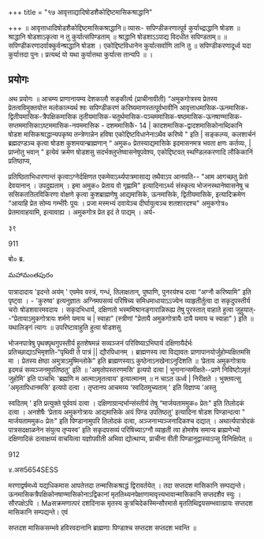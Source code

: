 +++
title = "१७ आवृत्ताद्यादिषोडशैकोद्दिष्टमासिकश्राद्धानि"

+++
॥ आवृत्ताधादिषोडशैकोद्दिष्टमासिकश्राद्धानि॥ व्यासः- सपिण्डीकरणात्पूर्व कुर्याच्द्राद्धानि षोडश ॥ श्राद्धानि षोडशाऽकृत्वा न तु कुर्यात्सपिण्डताम् ॥ श्राद्धानि षोडशाऽऽपाद्य विदधीत सपिण्डताम्॥ ॥ सपिण्डीकरणादर्वाक्कुर्वन्श्राद्धानि षोडश । एकोद्दिष्टविधानेन कुर्यात्सर्वाणि तानि तु ॥ सपिण्डीकरणादूर्ध्व यदा कुर्यात्तदा पुनः। प्रत्यब्दं यो यथा कुर्यात्तथा कुर्यात्स तान्यपि ॥ ।
## प्रयोगः
अथ प्रयोगः ॥ आचम्य प्राणानायम्य देशकालौ सङ्कीर्त्य (प्राचीनावीती) “अमुकगोत्रस्य प्रेतस्य प्रेतत्वविमुक्तयोत्त मलोकात्म्यर्थ श्वः सपिण्डीकरणं करिष्यमाणस्तत्पूर्वभावीनि आवृत्ताधमासिक-ऊनमासिक-द्वितीयमासिक-त्रैपक्षिकमासिक तृतीयमासिक-चतुर्थमासिक-पञ्चममासिक-षष्ठमासिक-ऊनषाण्मासिक-सप्तममासिकाऽष्टममासिक-नवममासिक - दशममासिकै- 14 | कादशमासिक-द्वादशमासिकोनाब्दिकानि षोडश मासिकश्राद्धान्यपकृष्य तन्त्रेणान्नेन हविषा एकोद्दिष्टविधानेनाऽथैव करिष्ये " इति | सङ्कल्प्य, कलशार्चनं ब्रह्मदण्डञ्च कृत्वा षोडश कुशमयान्ब्राह्मणान् “ अमुक० प्रेतस्याद्यमासिके इदमासनमत्र भवता क्षणः कर्तव्यः, | प्राप्नोतु भवान् ” इत्येवं क्रमेण षोडशसु सदर्भक्लुप्तेष्वासनेषूपवेश्य, एकोद्दिष्टवत् स्थण्डिलकरणादि लौकिकानिं प्रतिष्ठाप्य,

प्रतिष्ठिताभिधारणान्तं कृत्वाऽग्नेर्दक्षिणत एकमेवाऽर्थ्यपात्रमासाद्य तथैवाऽप आनयति-- "आम आगच्छतु प्रेतो देवयानान् । उपदुह्यताम् । इमा अमुक० प्रेताय वो गृह्णामि" इत्यादिनाऽर्थ्य संस्कृत्य भोजनस्थानेष्वासनेषु च ससिकततिलविकिरणा वोक्षणे कृत्वा कुशब्राह्मणेषु आद्यमासिके, ऊनमासिके, द्वितीयमासिके, इत्यादिक्रमेण “आयाहि प्रेत सोम्य गम्भीरैः पूयः । प्रजा मस्मभ्यं दवायेञ्च दीर्घायुत्वञ्च शतशारदश्च" अमुकगोत्र० प्रेतमावाहयामि, इत्यावाह्य । अमुकगोत्र प्रेत इदं ते पाद्यम् । अर्य-

३९

911

बो० ब्र.

మహామంతపురం

पात्रादादाय 'इदन्ते अय॑म् ' एवमेव वस्त्रं, गन्धं, तिलाक्षतान्, पुष्पाणि, पुनरय॑श्च दत्वा “अग्नौ करिष्यामि” इति पृष्ट्वा । - 'कुरुष्व' इत्यनुज्ञातः अग्निमपसव्यं परिषिच्य समिधमाधायाऽऽज्येन व्याहृतीर्तुत्वा दा सकृदुपस्तीर्य चरोः षोडशवारमवदाय । सकृदभिधार्य, दक्षिणतो भस्ममिश्रानङ्गारान्निरूह्य तेषु पुरस्तात् वाहाते हुत्वा जुहुयात्--“प्रेतायाऽमुकगोत्रायः शर्मणे यमाय च | स्वाहा” (स्त्रीणां "प्रेतायै अमुकगोत्रायैः दायै यमाय च स्वाहा" ) इति ॥ यथालिङ्गं त्यागः ॥ उपरिष्टावाहुति हुत्वा षोडशसु

भोजनपात्रेषु पृथक्पृथगुपस्तीर्य हुतशेषमन्नं सव्यञ्जनं परिविष्याऽभिघार्य दक्षिणायैर्दर्भः प्रतिच्छाद्याऽभिमृशति-“पृथिवी ते पात्रं || द्यौरपिधानम् । ब्राह्मणस्य त्वा विद्यावतः प्राणापानयोर्जुहोम्यक्षितमसि मा । प्रेतस्य क्षेष्ठा अमुत्राऽमुष्मिन्लोके” इति ब्राह्मणस्याऽ कुष्ठेनाऽनखेनाऽनुदिशति ॥ ‘प्रेताय अमुकगोत्रायः इदमन्नं सव्यञ्जनमुपतिष्ठतु' इति ॥ 'अमृतोपस्तरणमसि' इत्यपो दत्वा | भुनानान्समीक्षते--प्राणे निविष्टोऽमृतं जुहोमि' इति पञ्चभिः 'ब्रह्मणि म आत्माऽमृतत्वाय' इत्यात्मानम् ॥ न चाऽत ऊर्ध्व | निरीक्षते । भुक्तवत्सु 'अमृतापिधानमसि' इत्यपो दत्वा । तृप्तानप आचमय्य ‘स्वदितमुच्यताम् ' इति विज्ञाप्य 'अस्तु

स्वदितम् ' इति प्रत्युक्ते पूर्ववयं दत्वा । दक्षिणाग्रान्दर्भान्संस्तीर्य तेषु “मार्जयताममुक० प्रेतः" इति तिलोदकं दत्वा । अनशेषैः ‘प्रेताय अमुकगोत्रायः आद्यमासिके अयं पिण्ड उपतिष्ठतु' इत्यादिना षोडश पिण्डान्दत्वा " मार्जयताममुक० प्रेतः" इति पिण्डानामुपरि तिलोदकं दत्वा, अञ्जनाभ्यञ्जनादिकश्च दद्यात् । अथार्त्यपात्रोदकं पात्रसदक्षाळनेन संयुत्य तृप्यस्व' इति सकृदपसव्यं परिषिच्याऽग्नौ व्याहृती त्वा होमशेष समाप्य ब्राह्मणेभ्यो दक्षिणादिकं दत्वाक्षय्यं वाचयित्वा यज्ञोपवीती अभिवा द्योत्थाप्य, प्राचीना वीती पिण्डानुद्वास्याऽप्सु विनिक्षिपेत् ॥

912

४.अस5654SESS

मरणाद्वर्षमध्ये यद्यधिकमास आपतेत्तदा तन्मासिकश्राद्धं द्विरावर्तयेत् । तदा सप्तदश मासिकानि सम्पद्यन्ते। ऊनमासिकत्रैपक्षिकोनषाण्मासिकोनाऽद्विकानां मृततिथ्यनपेक्षाणामावृत्त्यभावान्मासिकानि सप्तदशैव स्युः । सौरपक्षेऽपि । Maसक्रमणात्परं दशदिनाक मृतस्य कुत्रचिदेकस्मिन्सौरमासे मृततिथिद्वयसम्भवात्प्रायः सप्तदश मासिकानि सम्पद्यन्ते। एवं

सप्तदश मासिकसम्भवे हविरवदानानि ब्राह्मणाः पिण्डाश्च सप्तदश सप्तदश भवन्ति ॥